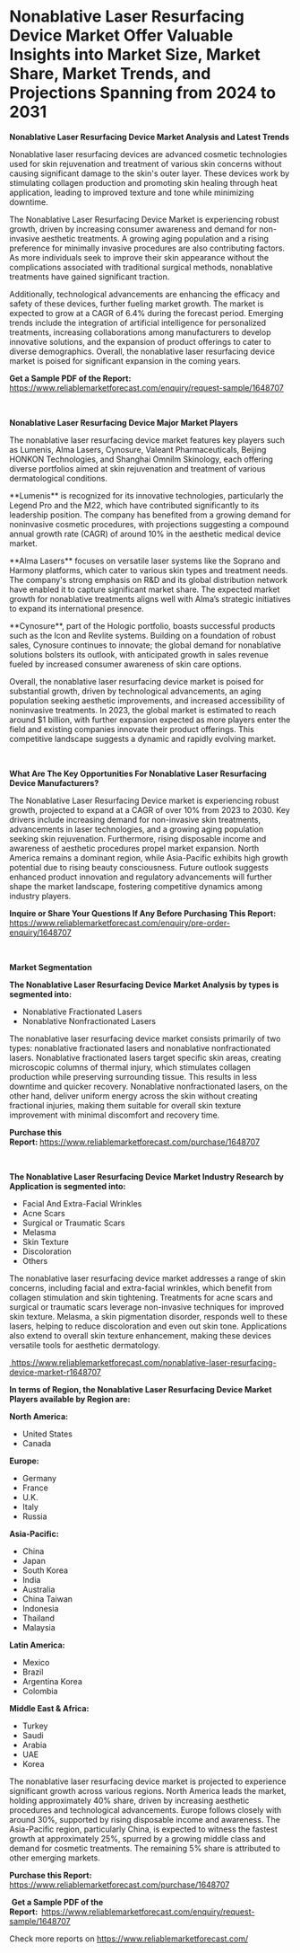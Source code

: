 <p><h1>Nonablative Laser Resurfacing Device Market Offer Valuable Insights into Market Size, Market Share, Market Trends, and Projections Spanning from 2024 to 2031</h1></p><p><strong>Nonablative Laser Resurfacing Device Market Analysis and Latest Trends</strong></p>
<p><p>Nonablative laser resurfacing devices are advanced cosmetic technologies used for skin rejuvenation and treatment of various skin concerns without causing significant damage to the skin's outer layer. These devices work by stimulating collagen production and promoting skin healing through heat application, leading to improved texture and tone while minimizing downtime.</p><p>The Nonablative Laser Resurfacing Device Market is experiencing robust growth, driven by increasing consumer awareness and demand for non-invasive aesthetic treatments. A growing aging population and a rising preference for minimally invasive procedures are also contributing factors. As more individuals seek to improve their skin appearance without the complications associated with traditional surgical methods, nonablative treatments have gained significant traction.</p><p>Additionally, technological advancements are enhancing the efficacy and safety of these devices, further fueling market growth. The market is expected to grow at a CAGR of 6.4% during the forecast period. Emerging trends include the integration of artificial intelligence for personalized treatments, increasing collaborations among manufacturers to develop innovative solutions, and the expansion of product offerings to cater to diverse demographics. Overall, the nonablative laser resurfacing device market is poised for significant expansion in the coming years.</p></p>
<p><strong>Get a Sample PDF of the Report:&nbsp;</strong> <a href="https://www.reliablemarketforecast.com/enquiry/request-sample/1648707?utm_campaign=1140&utm_medium=2&utm_source=Github&utm_content=ia&utm_term=29122024&utm_id=nonablative-laser-resurfacing-device">https://www.reliablemarketforecast.com/enquiry/request-sample/1648707</a></p>
<p>&nbsp;</p>
<p><strong>Nonablative Laser Resurfacing Device Major Market Players</strong></p>
<p><p>The nonablative laser resurfacing device market features key players such as Lumenis, Alma Lasers, Cynosure, Valeant Pharmaceuticals, Beijing HONKON Technologies, and Shanghai Omnilm Skinology, each offering diverse portfolios aimed at skin rejuvenation and treatment of various dermatological conditions.</p><p>**Lumenis** is recognized for its innovative technologies, particularly the Legend Pro and the M22, which have contributed significantly to its leadership position. The company has benefited from a growing demand for noninvasive cosmetic procedures, with projections suggesting a compound annual growth rate (CAGR) of around 10% in the aesthetic medical device market.</p><p>**Alma Lasers** focuses on versatile laser systems like the Soprano and Harmony platforms, which cater to various skin types and treatment needs. The company's strong emphasis on R&D and its global distribution network have enabled it to capture significant market share. The expected market growth for nonablative treatments aligns well with Alma’s strategic initiatives to expand its international presence.</p><p>**Cynosure**, part of the Hologic portfolio, boasts successful products such as the Icon and Revlite systems. Building on a foundation of robust sales, Cynosure continues to innovate; the global demand for nonablative solutions bolsters its outlook, with anticipated growth in sales revenue fueled by increased consumer awareness of skin care options.</p><p>Overall, the nonablative laser resurfacing device market is poised for substantial growth, driven by technological advancements, an aging population seeking aesthetic improvements, and increased accessibility of noninvasive treatments. In 2023, the global market is estimated to reach around $1 billion, with further expansion expected as more players enter the field and existing companies innovate their product offerings. This competitive landscape suggests a dynamic and rapidly evolving market.</p></p>
<p>&nbsp;</p>
<p><strong>What Are The Key Opportunities For Nonablative Laser Resurfacing Device Manufacturers?</strong></p>
<p><p>The Nonablative Laser Resurfacing Device market is experiencing robust growth, projected to expand at a CAGR of over 10% from 2023 to 2030. Key drivers include increasing demand for non-invasive skin treatments, advancements in laser technologies, and a growing aging population seeking skin rejuvenation. Furthermore, rising disposable income and awareness of aesthetic procedures propel market expansion. North America remains a dominant region, while Asia-Pacific exhibits high growth potential due to rising beauty consciousness. Future outlook suggests enhanced product innovation and regulatory advancements will further shape the market landscape, fostering competitive dynamics among industry players.</p></p>
<p><strong>Inquire or Share Your Questions If Any Before Purchasing This Report:</strong> <a href="https://www.reliablemarketforecast.com/enquiry/pre-order-enquiry/1648707?utm_campaign=1140&utm_medium=2&utm_source=Github&utm_content=ia&utm_term=29122024&utm_id=nonablative-laser-resurfacing-device">https://www.reliablemarketforecast.com/enquiry/pre-order-enquiry/1648707</a></p>
<p>&nbsp;</p>
<p><strong>Market Segmentation</strong></p>
<p><strong>The Nonablative Laser Resurfacing Device Market Analysis by types is segmented into:</strong></p>
<p><ul><li>Nonablative Fractionated Lasers</li><li>Nonablative Nonfractionated Lasers</li></ul></p>
<p><p>The nonablative laser resurfacing device market consists primarily of two types: nonablative fractionated lasers and nonablative nonfractionated lasers. Nonablative fractionated lasers target specific skin areas, creating microscopic columns of thermal injury, which stimulates collagen production while preserving surrounding tissue. This results in less downtime and quicker recovery. Nonablative nonfractionated lasers, on the other hand, deliver uniform energy across the skin without creating fractional injuries, making them suitable for overall skin texture improvement with minimal discomfort and recovery time.</p></p>
<p><strong>Purchase this Report:&nbsp;</strong><a href="https://www.reliablemarketforecast.com/purchase/1648707?utm_campaign=1140&utm_medium=2&utm_source=Github&utm_content=ia&utm_term=29122024&utm_id=nonablative-laser-resurfacing-device">https://www.reliablemarketforecast.com/purchase/1648707</a></p>
<p>&nbsp;</p>
<p><strong>The Nonablative Laser Resurfacing Device Market Industry Research by Application is segmented into:</strong></p>
<p><ul><li>Facial And Extra-Facial Wrinkles</li><li>Acne Scars</li><li>Surgical or Traumatic Scars</li><li>Melasma</li><li>Skin Texture</li><li>Discoloration</li><li>Others</li></ul></p>
<p><p>The nonablative laser resurfacing device market addresses a range of skin concerns, including facial and extra-facial wrinkles, which benefit from collagen stimulation and skin tightening. Treatments for acne scars and surgical or traumatic scars leverage non-invasive techniques for improved skin texture. Melasma, a skin pigmentation disorder, responds well to these lasers, helping to reduce discoloration and even out skin tone. Applications also extend to overall skin texture enhancement, making these devices versatile tools for aesthetic dermatology.</p></p>
<p><a href="https://www.reliablemarketforecast.com/nonablative-laser-resurfacing-device-market-r1648707?utm_campaign=1140&utm_medium=2&utm_source=Github&utm_content=ia&utm_term=29122024&utm_id=nonablative-laser-resurfacing-device">&nbsp;https://www.reliablemarketforecast.com/nonablative-laser-resurfacing-device-market-r1648707</a></p>
<p><strong>In terms of Region, the Nonablative Laser Resurfacing Device Market Players available by Region are:</strong></p>
<p>
    <p> <strong> North America: </strong>
        <ul>
            <li>United States</li>
            <li>Canada</li>
        </ul>
        </p> 
    <p> <strong> Europe: </strong>
        <ul>
            <li>Germany</li>
            <li>France</li>
            <li>U.K.</li>
            <li>Italy</li>
            <li>Russia</li>
        </ul>
        </p> 
    <p> <strong> Asia-Pacific: </strong>
        <ul>
            <li>China</li>
            <li>Japan</li>
            <li>South Korea</li>
            <li>India</li>
            <li>Australia</li>
            <li>China Taiwan</li>
            <li>Indonesia</li>
            <li>Thailand</li>
            <li>Malaysia</li>
        </ul>
        </p> 
    <p> <strong> Latin America: </strong>
        <ul>
            <li>Mexico</li>
            <li>Brazil</li>
            <li>Argentina Korea</li>
            <li>Colombia</li>
        </ul>
        </p> 
    <p> <strong> Middle East & Africa: </strong>
        <ul>
            <li>Turkey</li>
            <li>Saudi</li>
            <li>Arabia</li>
            <li>UAE</li>
            <li>Korea</li>
        </ul>
    </p>
    </p>
<p><p>The nonablative laser resurfacing device market is projected to experience significant growth across various regions. North America leads the market, holding approximately 40% share, driven by increasing aesthetic procedures and technological advancements. Europe follows closely with around 30%, supported by rising disposable income and awareness. The Asia-Pacific region, particularly China, is expected to witness the fastest growth at approximately 25%, spurred by a growing middle class and demand for cosmetic treatments. The remaining 5% share is attributed to other emerging markets.</p></p>
<p><strong>Purchase this Report: </strong><a href="https://www.reliablemarketforecast.com/purchase/1648707?utm_campaign=1140&utm_medium=2&utm_source=Github&utm_content=ia&utm_term=29122024&utm_id=nonablative-laser-resurfacing-device">https://www.reliablemarketforecast.com/purchase/1648707</a></p>
<p>&nbsp;<strong>Get a Sample PDF of the Report:&nbsp;&nbsp;</strong><a href="https://www.reliablemarketforecast.com/enquiry/request-sample/1648707?utm_campaign=1140&utm_medium=2&utm_source=Github&utm_content=ia&utm_term=29122024&utm_id=nonablative-laser-resurfacing-device">https://www.reliablemarketforecast.com/enquiry/request-sample/1648707</a></p>
<p><strong></strong></p>
<p>Check more reports on <a href="https://www.reliablemarketforecast.com/?utm_campaign=1140&utm_medium=2&utm_source=Github&utm_content=ia&utm_term=29122024&utm_id=nonablative-laser-resurfacing-device">https://www.reliablemarketforecast.com/</a></p>